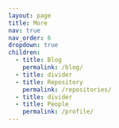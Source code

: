 ```yaml
---
layout: page
title: More
nav: true
nav_order: 6
dropdown: true
children:
  - title: Blog
    permalink: /blog/
  - title: divider
  - title: Repository
    permalink: /repositories/
  - title: divider
  - title: People
    permalink: /profile/
---
```

